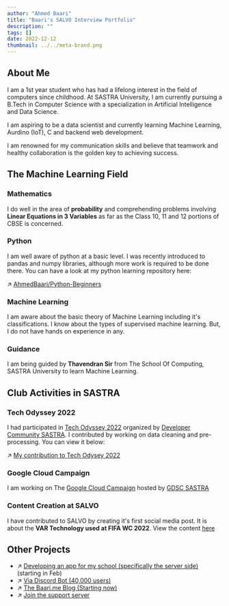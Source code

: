 ```yaml
---
author: "Ahmed Baari"
title: "Baari's SALVO Interview Portfolio"
description: ""
tags: []
date: 2022-12-12
thumbnail: ../../meta-brand.png
---
```


## About Me

I am a 1st year student who has had a lifelong interest in the field of computers since childhood. At SASTRA University, I am currently pursuing a B.Tech in Computer Science with a specialization in Artificial Intelligence and Data Science.

I am aspiring to be a data scientist and currently learning Machine Learning, Aurdino (IoT), C and backend web development. 

I am renowned for my communication skills and believe that teamwork and healthy collaboration is the golden key to achieving success.


## The Machine Learning Field

### Mathematics

I do well in the area of **probability** and comprehending problems involving **Linear Equations in 3 Variables** as far as the Class 10, 11 and 12 portions of CBSE is concerned.

### Python

I am well aware of python at a basic level. I was recently introduced to pandas and numpy libraries, although more work is required to be done there. You can have a look at my python learning repository here:

 ↗️ [AhmedBaari/Python-Beginners](https://github.com/AhmedBaari/Python-Beginners)

### Machine Learning

I am aware about the basic theory of Machine Learning including it's classifications. I know about the types of supervised machine learning. But, I do not have hands on experience in any.

### Guidance

I am being guided by **Thavendran Sir** from The School Of Computing, SASTRA University to learn Machine Learning. 

## Club Activities in SASTRA

### Tech Odyssey 2022
I had participated in [Tech Odyssey 2022](https://github.com/dcs-sastra/TechOdyssey-22) organized by [Developer Community SASTRA](https://github.com/dcs-sastra/). I contributed by working on data cleaning and pre-processing. You can view it below:

 ↗️ [My contribution to Tech Odysey 2022](https://github.com/AhmedBaari/Python-Beginners)

### Google Cloud Campaign
I am working on The [Google Cloud Campaign](https://www.cloudskillsboost.google/paths/11) hosted by [GDSC SASTRA](https://gdsc.community.dev/sastra-deemed-university-thanjavur/)

### Content Creation at SALVO
I have contributed to SALVO by creating it's first social media post. It is about the **VAR Technology used at FIFA WC 2022**. View the content [here](https://www.canva.com/design/DAFToWo9fFo/mPQ8-oxMDdGTJQKMyLp3VA/view)


## Other Projects
- ↗️ [Developing an app for my school (specifically the server side)](https://dps.baari.me/) (starting in Feb)
- ↗️ [Via Discord Bot (40,000 users)](https://via.baari.me/)
- ↗️ [The Baari.me Blog (Starting now)](https://baari.me/)
- ↗️ [Join the support server](https://discord.gg/JzD9dARK)